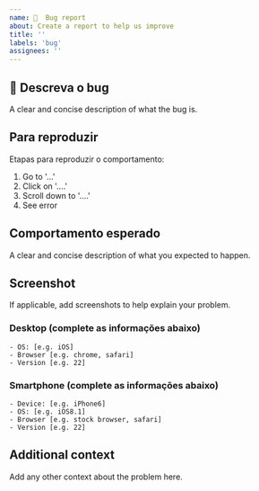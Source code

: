 ```yaml
---
name: 🐛  Bug report
about: Create a report to help us improve
title: ''
labels: 'bug'
assignees: ''
---
```


## 🐛 Descreva o bug

A clear and concise description of what the bug is.

## Para reproduzir

Etapas para reproduzir o comportamento:

1. Go to '...'
2. Click on '....'
3. Scroll down to '....'
4. See error

## Comportamento esperado

A clear and concise description of what you expected to happen.

## Screenshot

If applicable, add screenshots to help explain your problem.

<!-- if error in (desktop, webapp) -->
### Desktop (complete as informações abaixo)

    - OS: [e.g. iOS]
    - Browser [e.g. chrome, safari]
    - Version [e.g. 22]

<!-- if error in (mobile) -->
### Smartphone (complete as informações abaixo)

    - Device: [e.g. iPhone6]
    - OS: [e.g. iOS8.1]
    - Browser [e.g. stock browser, safari]
    - Version [e.g. 22]

## Additional context

Add any other context about the problem here.
